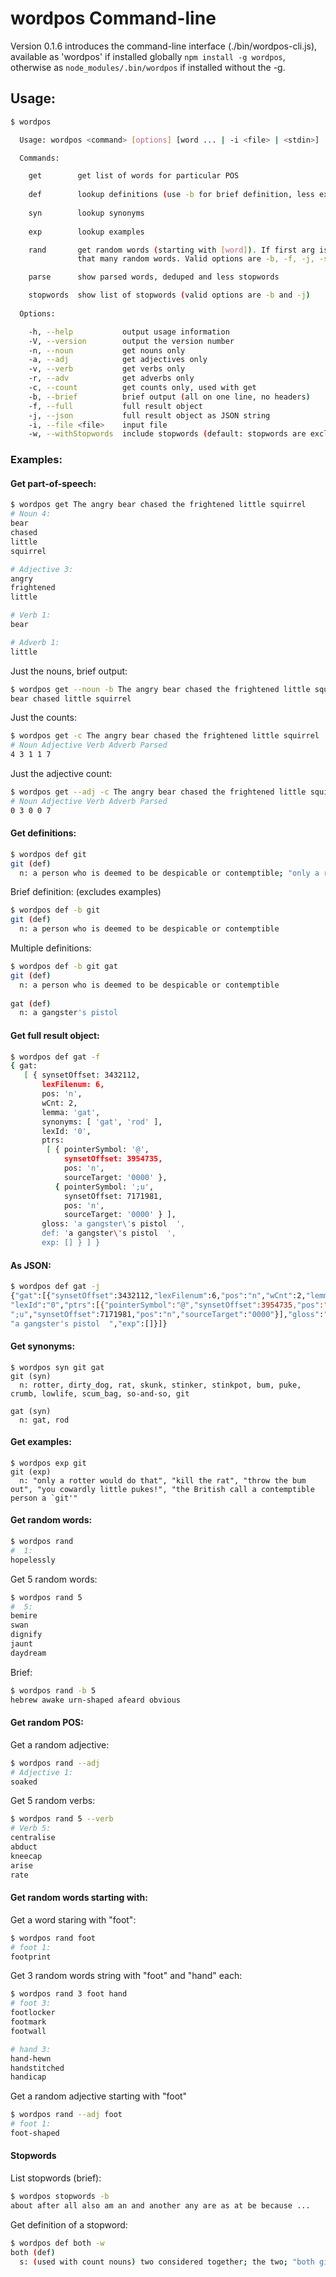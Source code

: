 wordpos Command-line
=======

Version 0.1.6 introduces the command-line interface (./bin/wordpos-cli.js), available as 'wordpos' if installed globally
`npm install -g wordpos`, otherwise as `node_modules/.bin/wordpos` if installed without the -g.

## Usage:
```bash
$ wordpos

  Usage: wordpos <command> [options] [word ... | -i <file> | <stdin>]

  Commands:

    get        get list of words for particular POS
 
    def        lookup definitions (use -b for brief definition, less examples)
    
    syn        lookup synonyms
    
    exp        lookup examples

    rand       get random words (starting with [word]). If first arg is a number, returns
               that many random words. Valid options are -b, -f, -j, -s, -i.

    parse      show parsed words, deduped and less stopwords

    stopwords  show list of stopwords (valid options are -b and -j)
    
  Options:

    -h, --help           output usage information
    -V, --version        output the version number
    -n, --noun           get nouns only
    -a, --adj            get adjectives only
    -v, --verb           get verbs only
    -r, --adv            get adverbs only
    -c, --count          get counts only, used with get
    -b, --brief          brief output (all on one line, no headers)
    -f, --full           full result object
    -j, --json           full result object as JSON string
    -i, --file <file>    input file
    -w, --withStopwords  include stopwords (default: stopwords are excluded)
```


### Examples:
#### Get part-of-speech:
```bash
$ wordpos get The angry bear chased the frightened little squirrel
# Noun 4:
bear
chased
little
squirrel

# Adjective 3:
angry
frightened
little

# Verb 1:
bear

# Adverb 1:
little
```
Just the nouns, brief output:
```bash
$ wordpos get --noun -b The angry bear chased the frightened little squirrel
bear chased little squirrel
```
Just the counts:
```bash
$ wordpos get -c The angry bear chased the frightened little squirrel
# Noun Adjective Verb Adverb Parsed
4 3 1 1 7
```
Just the adjective count:
```bash
$ wordpos get --adj -c The angry bear chased the frightened little squirrel
# Noun Adjective Verb Adverb Parsed
0 3 0 0 7
```

#### Get definitions:
```bash
$ wordpos def git
git (def)
  n: a person who is deemed to be despicable or contemptible; "only a rotter would do that"; "kill the rat"; "throw the bum out"; "you cowardly little pukes!"; "the British call a contemptible persona `git'"
```
Brief definition: (excludes examples)
```bash
$ wordpos def -b git
git (def)
  n: a person who is deemed to be despicable or contemptible
```
Multiple definitions:
```sh
$ wordpos def -b git gat
git (def)
  n: a person who is deemed to be despicable or contemptible
  
gat (def)
  n: a gangster's pistol 
```

#### Get full result object:
```bash
$ wordpos def gat -f
{ gat:
   [ { synsetOffset: 3432112,
       lexFilenum: 6,
       pos: 'n',
       wCnt: 2,
       lemma: 'gat',
       synonyms: [ 'gat', 'rod' ],
       lexId: '0',
       ptrs:
        [ { pointerSymbol: '@',
            synsetOffset: 3954735,
            pos: 'n',
            sourceTarget: '0000' },
          { pointerSymbol: ';u',
            synsetOffset: 7171981,
            pos: 'n',
            sourceTarget: '0000' } ],
       gloss: 'a gangster\'s pistol  ',
       def: 'a gangster\'s pistol  ',
       exp: [] } ] }
```

#### As JSON:
```bash
$ wordpos def gat -j
{"gat":[{"synsetOffset":3432112,"lexFilenum":6,"pos":"n","wCnt":2,"lemma":"gat","synonyms":["gat","rod"],
"lexId":"0","ptrs":[{"pointerSymbol":"@","synsetOffset":3954735,"pos":"n","sourceTarget":"0000"},{"pointerSymbol":
";u","synsetOffset":7171981,"pos":"n","sourceTarget":"0000"}],"gloss":"a gangster's pistol  ","def":
"a gangster's pistol  ","exp":[]}]}
```

#### Get synonyms:
```
$ wordpos syn git gat
git (syn)
  n: rotter, dirty_dog, rat, skunk, stinker, stinkpot, bum, puke, crumb, lowlife, scum_bag, so-and-so, git

gat (syn)
  n: gat, rod
```

#### Get examples:
```
$ wordpos exp git
git (exp)
  n: "only a rotter would do that", "kill the rat", "throw the bum out", "you cowardly little pukes!", "the British call a contemptible person a `git'"
```

#### Get random words:
```bash
$ wordpos rand
#  1:
hopelessly
```
Get 5 random words:
```sh
$ wordpos rand 5
#  5:
bemire
swan
dignify
jaunt
daydream
```
Brief:
```sh
$ wordpos rand -b 5
hebrew awake urn-shaped afeard obvious
```
#### Get random POS:
Get a random adjective:
```sh
$ wordpos rand --adj
# Adjective 1:
soaked
```
Get 5 random verbs:
```sh
$ wordpos rand 5 --verb
# Verb 5:
centralise
abduct
kneecap
arise
rate
````

#### Get random words starting with:
Get a word staring with "foot":
```sh
$ wordpos rand foot
# foot 1:
footprint
```
Get 3 random words string with "foot" and "hand" each:
```sh
$ wordpos rand 3 foot hand
# foot 3:
footlocker
footmark
footwall

# hand 3:
hand-hewn
handstitched
handicap
```
Get a random adjective starting with "foot"
```sh
$ wordpos rand --adj foot
# foot 1:
foot-shaped
```

#### Stopwords
List stopwords (brief):
```bash
$ wordpos stopwords -b
about after all also am an and another any are as at be because ...
```

Get definition of a stopword:
```bash
$ wordpos def both -w
both (def)
  s: (used with count nouns) two considered together; the two; "both girls are pretty"

```

